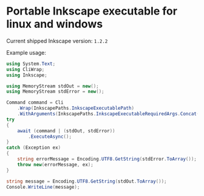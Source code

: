# Portable Inkscape executable for linux and windows

Current shipped Inkscape version: `1.2.2`

Example usage:
```cs
using System.Text;
using CliWrap;
using Inkscape;

using MemoryStream stdOut = new();
using MemoryStream stdError = new();

Command command = Cli
    .Wrap(InkscapePaths.InkscapeExecutablePath)
    .WithArguments(InkscapePaths.InkscapeExecutableRequiredArgs.Concat(new[] { "--version" }));
try
{
    await (command | (stdOut, stdError))
        .ExecuteAsync();
}
catch (Exception ex)
{
    string errorMessage = Encoding.UTF8.GetString(stdError.ToArray());
    throw new(errorMessage, ex);
}

string message = Encoding.UTF8.GetString(stdOut.ToArray());
Console.WriteLine(message);
```
